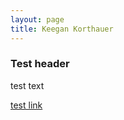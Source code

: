 ```yaml
---
layout: page
title: Keegan Korthauer
---
```



### Test header

test text

[test link](pages/teaching.html)